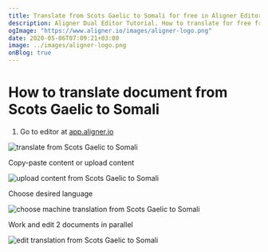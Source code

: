 ```yaml
---
title: Translate from Scots Gaelic to Somali for free in Aligner Editor
description: Aligner Dual Editor Tutorial. How to translate for free from Scots Gaelic to Somali. Aligner is multilingual document management platform. 
ogImage: "https://www.aligner.io/images/aligner-logo.png"
date: 2020-05-06T07:09:21+03:00
image: ../images/aligner-logo.png
onBlog: true
---
```


# How to translate document from Scots Gaelic to Somali

1. Go to editor at [app.aligner.io](https://app.aligner.io "Aligner App web page")

![translate from Scots Gaelic to Somali](../aligner-blank-editor.png "translate from Scots Gaelic to Somali")

Copy-paste content or upload content

![upload content from Scots Gaelic to Somali](../aligner-uploaded-document.png "upload content from Scots Gaelic to Somali")

Choose desired language

![choose machine translation from Scots Gaelic to Somali](../aligner-language-dropdown.png "choose machine translation from Scots Gaelic to Somali")

Work and edit 2 documents in parallel

![edit translation from Scots Gaelic to Somali](../aligner-double-sitded-editor.png "edit translation from Scots Gaelic to Somali")

